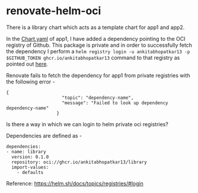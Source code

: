 # renovate-helm-oci

There is a library chart which acts as a template chart for app1 and app2.

In the [Chart.yaml](https://github.com/ankitabhopatkar13/renovate-helm-oci/blob/main/app1/Chart.yaml#L26) of app1, I have added a dependency pointing to the OCI registry of Github. This package is private and in order to successfully fetch the dependency I perform a `helm registry login -u ankitabhopatkar13 -p $GITHUB_TOKEN ghcr.io/ankitabhopatkar13` command to that registry as pointed out [here](https://helm.sh/docs/topics/registries/#login).

Renovate fails to fetch the dependency for app1 from private registries with the following error - 

```
{
                     "topic": "dependency-name",
                     "message": "Failed to look up dependency dependency-name"
                   }
```

Is there a way in which we can login to helm private oci registries?


Dependencies are defined as -

```
dependencies:
- name: library
  version: 0.1.0
  repository: oci://ghcr.io/ankitabhopatkar13/library
  import-values:
    - defaults
```

Reference: https://helm.sh/docs/topics/registries/#login
